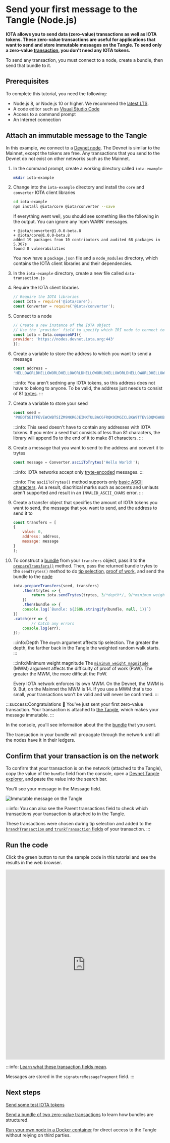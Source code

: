 # Send your first message to the Tangle (Node.js)

**IOTA allows you to send data (zero-value) transactions as well as IOTA tokens. These zero-value transactions are useful for applications that want to send and store immutable messages on the Tangle. To send only a zero-value [transaction](../introduction/what-is-a-transaction.md), you don't need any IOTA tokens.**

To send any transaction, you must connect to a node, create a bundle, then send that bundle to it.

## Prerequisites

To complete this tutorial, you need the following:

* Node.js 8, or Node.js 10 or higher. We recommend the [latest LTS](https://nodejs.org/en/download/).
* A code editor such as [Visual Studio Code](https://code.visualstudio.com/Download)
* Access to a command prompt
* An Internet connection

## Attach an immutable message to the Tangle

In this example, we connect to a [Devnet node](../references/iota-networks.md#devnet). The Devnet is similar to the Mainnet, except the tokens are free. Any transactions that you send to the Devnet do not exist on other networks such as the Mainnet.

1. In the command prompt, create a working directory called `iota-example`

    ```bash
    mkdir iota-example
    ```

2. Change into the `iota-example` directory and install the `core` and `converter` IOTA client libraries

    ```bash
    cd iota-example
    npm install @iota/core @iota/converter --save
    ```

    If everything went well, you should see something like the following in the output. You can ignore any 'npm WARN' messages.

    ```shell
    + @iota/converter@1.0.0-beta.8
    + @iota/core@1.0.0-beta.8
    added 19 packages from 10 contributors and audited 68 packages in 5.307s
    found 0 vulnerabilities
    ```

    You now have a `package.json` file and a `node_modules` directory, which contains the IOTA client libraries and their dependencies.

3. In the `iota-example` directory, create a new file called `data-transaction.js`

4. Require the IOTA client libraries

    ```js
    // Require the IOTA libraries
    const Iota = require('@iota/core');
    const Converter = require('@iota/converter');
    ```

5. Connect to a node

    ```js
    // Create a new instance of the IOTA object
    // Use the `provider` field to specify which IRI node to connect to
    const iota = Iota.composeAPI({
    provider: 'https://nodes.devnet.iota.org:443'
    });
    ```

6. Create a variable to store the address to which you want to send a message

    ```js
    const address =
    'HELLOWORLDHELLOWORLDHELLOWORLDHELLOWORLDHELLOWORLDHELLOWORLDHELLOWORLDHELLOWORLDD';
    ```

    :::info:
    You aren't sedning any IOTA tokens, so this address does not have to belong to anyone. To be valid, the address just needs to consist of 81 [trytes](root://iota-basics/0.1/concepts/trinary.md).
    :::

7. Create a variable to store your seed

    ```js
    const seed =
    'PUEOTSEITFEVEWCWBTSIZM9NKRGJEIMXTULBACGFRQK9IMGICLBKW9TTEVSDQMGWKBXPVCBMMCXWMNPDX';
    ```

    :::info:
    This seed doesn't have to contain any addresses with IOTA tokens. If you enter a seed that consists of less than 81 characters, the library will append 9s to the end of it to make 81 characters.
    :::

8. Create a message that you want to send to the address and convert it to trytes

    ```js
    const message = Converter.asciiToTrytes('Hello World!');
    ```

    :::info:
    IOTA networks accept only [tryte-encoded](root://iota-basics/0.1/concepts/trinary.md) messages.
    :::

    :::info:
    The `asciiToTrytes()` method supports only [basic ASCII characters](https://en.wikipedia.org/wiki/ASCII#Printable_characters). As a result, diacritical marks such as accents and umlauts aren't supported and result in an `INVALID_ASCII_CHARS` error.
    :::

9. Create a transfer object that specifies the amount of IOTA tokens you want to send, the message that you want to send, and the address to send it to

    ```js
    const transfers = [
    {
        value: 0,
        address: address,
        message: message
    }
    ];
    ```

10. To construct a [bundle](../introduction/what-is-a-bundle.md) from your `transfers` object, pass it to the [`prepareTransfers()`](https://github.com/iotaledger/iota.js/blob/next/api_reference.md#module_core.prepareTransfers) method. Then, pass the returned bundle trytes to the `sendTrytes()` method to do [tip selection](root://the-tangle/0.1/concepts/tip-selection.md), [proof of work](root://the-tangle/0.1/concepts/proof-of-work.md), and send the bundle to the [node](../introduction/what-is-a-node.md)

    ```js
    iota.prepareTransfers(seed, transfers)
        .then(trytes => {
            return iota.sendTrytes(trytes, 3/*depth*/, 9/*minimum weight magnitude*/)
        })
        .then(bundle => {
        console.log(`Bundle: ${JSON.stringify(bundle, null, 1)}`)
    })
    .catch(err => {
            // Catch any errors
        console.log(err);
    });
    ```

    :::info:Depth
    The `depth` argument affects tip selection. The greater the depth, the farther back in the Tangle the weighted random walk starts.
    :::
    
    :::info:Minimum weight magnitude
    The [`minimum weight magnitude`](root://iota-basics/0.1/concepts/minimum-weight-magnitude.md) (MWM) argument affects the difficulty of proof of work (PoW). The greater the MWM, the more difficult the PoW.
    
    Every IOTA network enforces its own MWM. On the Devnet, the MWM is 9. But, on the Mainnet the MWM is 14. If you use a MWM that's too small, your transactions won't be valid and will never be confirmed.
    :::

:::success:Congratulations :tada:
You've just sent your first zero-value transaction. Your transaction is attached to [the Tangle](../introduction/what-is-the-tangle.md), which makes your message immutable.
:::

In the console, you'll see information about the the [bundle](../introduction/what-is-a-bundle.md) that you sent.

The transaction in your bundle will propagate through the network until all the nodes have it in their ledgers.

## Confirm that your transaction is on the network

To confirm that your transaction is on the network (attached to the Tangle), copy the value of the `bundle` field from the console, open a [Devnet Tangle explorer](https://devnet.thetangle.org/), and paste the value into the search bar.

You'll see your message in the Message field.

![Immutable message on the Tangle](../images/zero-value-message.png)

:::info:
You can also see the Parent transactions field to check which transactions your transaction is attached to in the Tangle.

These transactions were chosen during tip selection and added to the [`branchTransaction` and `trunkTransaction` fields](root://iota-basics/0.1/references/structure-of-a-transaction.md) of your transaction.
:::

## Run the code

Click the green button to run the sample code in this tutorial and see the results in the web browser.

<iframe height="600px" width="100%" src="https://repl.it/@jake91/51-Send-ASCII-Data?lite=true" scrolling="no" frameborder="no" allowtransparency="true" allowfullscreen="true" sandbox="allow-forms allow-pointer-lock allow-popups allow-same-origin allow-scripts allow-modals"></iframe>

:::info:
[Learn what these transaction fields mean](root://iota-basics/0.1/references/structure-of-a-transaction.md).

Messages are stored in the `signatureMessageFragment` field.
:::

## Next steps

[Send some test IOTA tokens](../tutorials/send-iota-tokens.md)

[Send a bundle of two zero-value transactions](root://iota-basics/0.1/how-to-guides/send-bundle.md) to learn how bundles are structured.

[Run your own node in a Docker container](../tutorials/run-your-own-iri-node.md) for direct access to the Tangle without relying on third parties.